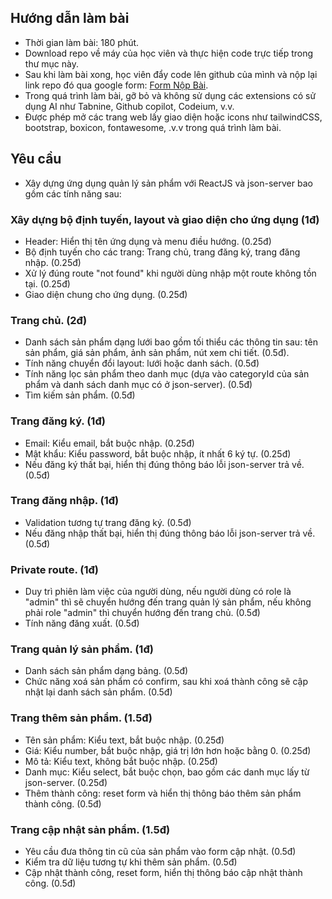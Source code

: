 ## Hướng dẫn làm bài

- Thời gian làm bài: 180 phút.
- Download repo về máy của học viên và thực hiện code trực tiếp trong thư mục này.
- Sau khi làm bài xong, học viên đẩy code lên github của mình và nộp lại link repo đó qua google form: [Form Nộp Bài](https://forms.gle/1hTpkbFfCKyzvXP1).
- Trong quá trình làm bài, gỡ bỏ và không sử dụng các extensions có sử dụng AI như Tabnine, Github copilot, Codeium, v.v.
- Được phép mở các trang web lấy giao diện hoặc icons như tailwindCSS, bootstrap, boxicon, fontawesome, .v.v trong quá trình làm bài.

## Yêu cầu

- Xây dựng ứng dụng quản lý sản phẩm với ReactJS và json-server bao gồm các tính năng sau:

### Xây dựng bộ định tuyến, layout và giao diện cho ứng dụng (1đ)

- Header: Hiển thị tên ứng dụng và menu điều hướng. (0.25đ)
- Bộ định tuyến cho các trang: Trang chủ, trang đăng ký, trang đăng nhập. (0.25đ)
- Xử lý đúng route "not found" khi người dùng nhập một route không tồn tại. (0.25đ)
- Giao diện chung cho ứng dụng. (0.25đ)

### Trang chủ. (2đ)

- Danh sách sản phẩm dạng lưới bao gồm tối thiểu các thông tin sau: tên sản phẩm, giá sản phẩm, ảnh sản phẩm, nút xem chi tiết. (0.5đ).
- Tính năng chuyển đổi layout: lưới hoặc danh sách. (0.5đ)
- Tính năng lọc sản phẩm theo danh mục (dựa vào categoryId của sản phẩm và danh sách danh mục có ở json-server). (0.5đ)
- Tìm kiếm sản phẩm. (0.5đ)

### Trang đăng ký. (1đ)

- Email: Kiểu email, bắt buộc nhập. (0.25đ)
- Mật khẩu: Kiểu password, bắt buộc nhập, ít nhất 6 ký tự. (0.25đ)
- Nếu đăng ký thất bại, hiển thị đúng thông báo lỗi json-server trả về. (0.5đ)

### Trang đăng nhập. (1đ)

- Validation tương tự trang đăng ký. (0.5đ)
- Nếu đăng nhập thất bại, hiển thị đúng thông báo lỗi json-server trả về. (0.5đ)

### Private route. (1đ)

- Duy trì phiên làm việc của người dùng, nếu người dùng có role là "admin" thì sẽ chuyển hướng đến trang quản lý sản phẩm, nếu không phải role "admin" thì chuyển hướng đến trang chủ. (0.5đ)
- Tính năng đăng xuất. (0.5đ)

### Trang quản lý sản phẩm. (1đ)

- Danh sách sản phẩm dạng bảng. (0.5đ)
- Chức năng xoá sản phẩm có confirm, sau khi xoá thành công sẽ cập nhật lại danh sách sản phẩm. (0.5đ)

### Trang thêm sản phẩm. (1.5đ)

- Tên sản phẩm: Kiểu text, bắt buộc nhập. (0.25đ)
- Giá: Kiểu number, bắt buộc nhập, giá trị lớn hơn hoặc bằng 0. (0.25đ)
- Mô tả: Kiểu text, không bắt buộc nhập. (0.25đ)
- Danh mục: Kiểu select, bắt buộc chọn, bao gồm các danh mục lấy từ json-server. (0.25đ)
- Thêm thành công: reset form và hiển thị thông báo thêm sản phẩm thành công. (0.5đ)

### Trang cập nhật sản phẩm. (1.5đ)

- Yêu cầu đưa thông tin cũ của sản phẩm vào form cập nhật. (0.5đ)
- Kiểm tra dữ liệu tương tự khi thêm sản phẩm. (0.5đ)
- Cập nhật thành công, reset form, hiển thị thông báo cập nhật thành công. (0.5đ)
